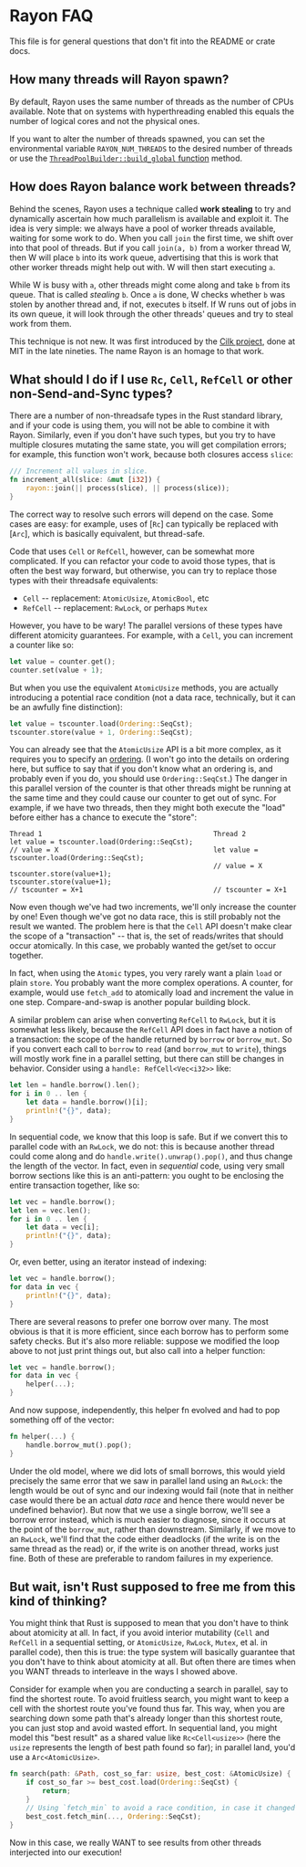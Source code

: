 # Rayon FAQ

This file is for general questions that don't fit into the README or
crate docs.

## How many threads will Rayon spawn?

By default, Rayon uses the same number of threads as the number of
CPUs available. Note that on systems with hyperthreading enabled this
equals the number of logical cores and not the physical ones.

If you want to alter the number of threads spawned, you can set the
environmental variable `RAYON_NUM_THREADS` to the desired number of
threads or use the
[`ThreadPoolBuilder::build_global` function](https://docs.rs/rayon/*/rayon/struct.ThreadPoolBuilder.html#method.build_global)
method.

## How does Rayon balance work between threads?

Behind the scenes, Rayon uses a technique called **work stealing** to
try and dynamically ascertain how much parallelism is available and
exploit it. The idea is very simple: we always have a pool of worker
threads available, waiting for some work to do. When you call `join`
the first time, we shift over into that pool of threads. But if you
call `join(a, b)` from a worker thread W, then W will place `b` into
its work queue, advertising that this is work that other worker
threads might help out with. W will then start executing `a`.

While W is busy with `a`, other threads might come along and take `b`
from its queue. That is called *stealing* `b`. Once `a` is done, W
checks whether `b` was stolen by another thread and, if not, executes
`b` itself. If W runs out of jobs in its own queue, it will look
through the other threads' queues and try to steal work from them.

This technique is not new. It was first introduced by the
[Cilk project][cilk], done at MIT in the late nineties. The name Rayon
is an homage to that work.

[cilk]: http://supertech.csail.mit.edu/cilk/

## What should I do if I use `Rc`, `Cell`, `RefCell` or other non-Send-and-Sync types?

There are a number of non-threadsafe types in the Rust standard library,
and if your code is using them, you will not be able to combine it
with Rayon. Similarly, even if you don't have such types, but you try
to have multiple closures mutating the same state, you will get
compilation errors; for example, this function won't work, because
both closures access `slice`:

```rust
/// Increment all values in slice.
fn increment_all(slice: &mut [i32]) {
    rayon::join(|| process(slice), || process(slice));
}
```

The correct way to resolve such errors will depend on the case.  Some
cases are easy: for example, uses of [`Rc`] can typically be replaced
with [`Arc`], which is basically equivalent, but thread-safe.

Code that uses `Cell` or `RefCell`, however, can be somewhat more complicated.
If you can refactor your code to avoid those types, that is often the best way
forward, but otherwise, you can try to replace those types with their threadsafe
equivalents:

- `Cell` -- replacement: `AtomicUsize`, `AtomicBool`, etc
- `RefCell` -- replacement: `RwLock`, or perhaps `Mutex`

However, you have to be wary! The parallel versions of these types
have different atomicity guarantees. For example, with a `Cell`, you
can increment a counter like so:

```rust
let value = counter.get();
counter.set(value + 1);
```

But when you use the equivalent `AtomicUsize` methods, you are
actually introducing a potential race condition (not a data race,
technically, but it can be an awfully fine distinction):

```rust
let value = tscounter.load(Ordering::SeqCst);
tscounter.store(value + 1, Ordering::SeqCst);
```

You can already see that the `AtomicUsize` API is a bit more complex,
as it requires you to specify an
[ordering](https://doc.rust-lang.org/std/sync/atomic/enum.Ordering.html). (I
won't go into the details on ordering here, but suffice to say that if
you don't know what an ordering is, and probably even if you do, you
should use `Ordering::SeqCst`.) The danger in this parallel version of
the counter is that other threads might be running at the same time
and they could cause our counter to get out of sync. For example, if
we have two threads, then they might both execute the "load" before
either has a chance to execute the "store":

```
Thread 1                                          Thread 2
let value = tscounter.load(Ordering::SeqCst);
// value = X                                      let value = tscounter.load(Ordering::SeqCst);
                                                  // value = X
tscounter.store(value+1);                         tscounter.store(value+1);
// tscounter = X+1                                // tscounter = X+1
```

Now even though we've had two increments, we'll only increase the
counter by one!  Even though we've got no data race, this is still
probably not the result we wanted. The problem here is that the `Cell`
API doesn't make clear the scope of a "transaction" -- that is, the
set of reads/writes that should occur atomically. In this case, we
probably wanted the get/set to occur together.

In fact, when using the `Atomic` types, you very rarely want a plain
`load` or plain `store`. You probably want the more complex
operations. A counter, for example, would use `fetch_add` to
atomically load and increment the value in one step. Compare-and-swap
is another popular building block.

A similar problem can arise when converting `RefCell` to `RwLock`, but
it is somewhat less likely, because the `RefCell` API does in fact
have a notion of a transaction: the scope of the handle returned by
`borrow` or `borrow_mut`. So if you convert each call to `borrow` to
`read` (and `borrow_mut` to `write`), things will mostly work fine in
a parallel setting, but there can still be changes in behavior.
Consider using a `handle: RefCell<Vec<i32>>` like:

```rust
let len = handle.borrow().len();
for i in 0 .. len {
    let data = handle.borrow()[i];
    println!("{}", data);
}
```

In sequential code, we know that this loop is safe. But if we convert
this to parallel code with an `RwLock`, we do not: this is because
another thread could come along and do
`handle.write().unwrap().pop()`, and thus change the length of the
vector. In fact, even in *sequential* code, using very small borrow
sections like this is an anti-pattern: you ought to be enclosing the
entire transaction together, like so:

```rust
let vec = handle.borrow();
let len = vec.len();
for i in 0 .. len {
    let data = vec[i];
    println!("{}", data);
}
```

Or, even better, using an iterator instead of indexing:

```rust
let vec = handle.borrow();
for data in vec {
    println!("{}", data);
}
```

There are several reasons to prefer one borrow over many. The most
obvious is that it is more efficient, since each borrow has to perform
some safety checks. But it's also more reliable: suppose we modified
the loop above to not just print things out, but also call into a
helper function:

```rust
let vec = handle.borrow();
for data in vec {
    helper(...);
}
```

And now suppose, independently, this helper fn evolved and had to pop
something off of the vector:

```rust
fn helper(...) {
    handle.borrow_mut().pop();
}
```

Under the old model, where we did lots of small borrows, this would
yield precisely the same error that we saw in parallel land using an
`RwLock`: the length would be out of sync and our indexing would fail
(note that in neither case would there be an actual *data race* and
hence there would never be undefined behavior). But now that we use a
single borrow, we'll see a borrow error instead, which is much easier
to diagnose, since it occurs at the point of the `borrow_mut`, rather
than downstream. Similarly, if we move to an `RwLock`, we'll find that
the code either deadlocks (if the write is on the same thread as the
read) or, if the write is on another thread, works just fine. Both of
these are preferable to random failures in my experience.

## But wait, isn't Rust supposed to free me from this kind of thinking?

You might think that Rust is supposed to mean that you don't have to
think about atomicity at all. In fact, if you avoid interior
mutability (`Cell` and `RefCell` in a sequential setting, or
`AtomicUsize`, `RwLock`, `Mutex`, et al. in parallel code), then this
is true: the type system will basically guarantee that you don't have
to think about atomicity at all. But often there are times when you
WANT threads to interleave in the ways I showed above.

Consider for example when you are conducting a search in parallel, say
to find the shortest route. To avoid fruitless search, you might want
to keep a cell with the shortest route you've found thus far.  This
way, when you are searching down some path that's already longer than
this shortest route, you can just stop and avoid wasted effort. In
sequential land, you might model this "best result" as a shared value
like `Rc<Cell<usize>>` (here the `usize` represents the length of best
path found so far); in parallel land, you'd use a `Arc<AtomicUsize>`.

```rust
fn search(path: &Path, cost_so_far: usize, best_cost: &AtomicUsize) {
    if cost_so_far >= best_cost.load(Ordering::SeqCst) {
        return;
    }
    // Using `fetch_min` to avoid a race condition, in case it changed since `load`.
    best_cost.fetch_min(..., Ordering::SeqCst);
}
```

Now in this case, we really WANT to see results from other threads
interjected into our execution!
